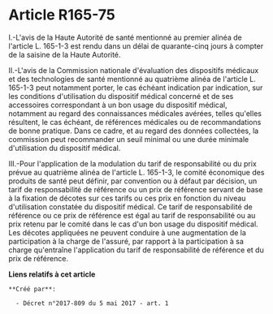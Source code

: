 # Article R165-75

I.-L'avis de la Haute Autorité de santé mentionné au premier alinéa de l'article L. 165-1-3 est rendu dans un délai de
quarante-cinq jours à compter de la saisine de la Haute Autorité.

II.-L'avis de la Commission nationale d'évaluation des dispositifs médicaux et des technologies de santé mentionné au
quatrième alinéa de l'article L. 165-1-3 peut notamment porter, le cas échéant indication par indication, sur les conditions
d'utilisation du dispositif médical concerné et de ses accessoires correspondant à un bon usage du dispositif médical,
notamment au regard des connaissances médicales avérées, telles qu'elles résultent, le cas échéant, de références médicales
ou de recommandations de bonne pratique. Dans ce cadre, et au regard des données collectées, la commission peut recommander
un seuil minimal ou une durée minimale d'utilisation du dispositif médical.

III.-Pour l'application de la modulation du tarif de responsabilité ou du prix prévue au quatrième alinéa de l'article L.
165-1-3, le comité économique des produits de santé peut définir, par convention ou à défaut par décision, un tarif de
responsabilité de référence ou un prix de référence servant de base à la fixation de décotes sur ces tarifs ou ces prix en
fonction du niveau d'utilisation constatée du dispositif médical. Ce tarif de responsabilité de référence ou ce prix de
référence est égal au tarif de responsabilité ou au prix retenu par le comité dans le cas d'un bon usage du dispositif
médical. Les décotes appliquées ne peuvent conduire à une augmentation de la participation à la charge de l'assuré, par
rapport à la participation à sa charge qu'entraîne l'application du tarif de responsabilité de référence et du prix de
référence.

**Liens relatifs à cet article**

	**Créé par**:

	  - Décret n°2017-809 du 5 mai 2017 - art. 1

